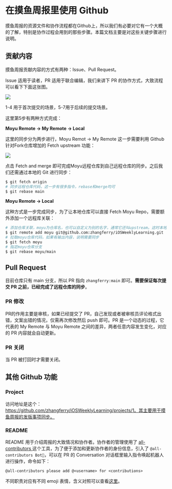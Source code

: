 # 在摸鱼周报里使用 Github

摸鱼周报的资源文件和协作流程都在Github上，所以我们有必要对它有一个大概的了解，特别是协作过程会用到的那些步骤。本篇文档主要是对这些关键步骤进行说明。

## 贡献内容

摸鱼周报贡献内容的方式有两种：Issue、Pull Request。

Issue 适用于读者，PR 适用于联合编辑，我们来讲下 PR 的协作方式，大致流程可以看下下面这张图。

![](https://gitee.com/zhangferry/Images/raw/master/iOSWeeklyLearning/20210626113835.png)

1-4 用于首次提交的场景，5-7用于后续的提交场景。

这里第5步有两种方式完成：

**Moyu Remote -> My Remote -> Local**

这里的同步分为两步进行，Moyu Remot -> My Remote 这一步需要利用 Github 针对Fork仓库增加的 Fetch upstream 功能：

![](https://gitee.com/zhangferry/Images/raw/master/iOSWeeklyLearning/20210626112400.png)

点击 Fetch and merge 即可完成Moyu远程仓库到自己远程仓库的同步。之后我们还需通过本地的 Git 进行同步：

```bash
$ git fetch origin
# 同步远程仓库代码，这一步有很多指令，rebase和merge均可
$ git rebase main
```

**Moyu Remote -> Local**

这种方式是一步完成同步，为了让本地仓库可以直接 Fetch Moyu Repo，需要额外添加一个远程库关联：

```bash
# 添加仓库关联，moyu为仓库名，也可以自定义为别的名字，通常它还叫upstream。这时本地应该有origin，moyu两个远程仓库
$ git remote add moyu git@github.com:zhangferry/iOSWeeklyLearning.git
# 拉取moyu仓库代码，如果有输出内容，说明需要同步
$ git fetch moyu
# 指定moyu仓库分支
$ git rebase moyu/main
```

## Pull Request

目前仓库只有 main 分支，所以 PR 指向 `zhangferry:main` 即可。**需要保证每次提交 PR 之前，已经完成了远程仓库的同步**。

### PR 修改

PR的作用主要是审核，如果已经提交了 PR，自己发现或者被审核员评论格式出错，文案出错的情况，仅需再次修改然后 push 即可。PR 是一个动态的过程，它代表的 My Remote 与 Moyu Remote 之间的差异，两者任意内容发生变化，对应的 PR 内容就会自动更新。

### PR 关闭

当 PR 被打回时才需要关闭。

## 其他 Github 功能

### Project

访问地址是这个：https://github.com/zhangferry/iOSWeeklyLearning/projects/1。其主要用于摸鱼周报的发版事项同步。

### README

README 用于介绍周报的大致情况和协作者。协作者的管理使用了 [all-contributors ](https://github.com/all-contributors/all-contributors)这个工具，为了便于添加和更新协作者的身份信息，引入了 `@all-contributors Bot🤖`，可以在 PR 的 Conversation 对话框里输入指令唤起机器人进行操作，命令如下：

```
@all-contributors please add @<username> for <contributions>
```

不同职责对应有不同 emoji 表情，含义对照可以查看[这里](https://allcontributors.org/docs/en/emoji-key)。